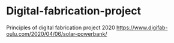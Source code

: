 # Digital-fabrication-project
Principles of digital fabrication project 2020
https://www.digifab-oulu.com/2020/04/06/solar-powerbank/
